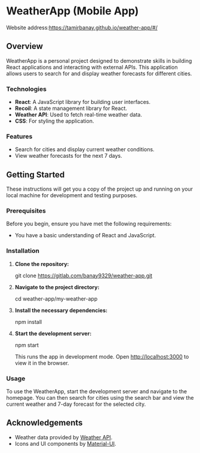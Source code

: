 # WeatherApp (Mobile App)
Website address:https://tamirbanay.github.io/weather-app/#/


## Overview

WeatherApp is a personal project designed to demonstrate skills in building React applications and interacting with external APIs. This application allows users to search for and display weather forecasts for different cities.

### Technologies

- **React**: A JavaScript library for building user interfaces.
- **Recoil**: A state management library for React.
- **Weather API**: Used to fetch real-time weather data.
- **CSS**: For styling the application.

### Features

- Search for cities and display current weather conditions.
- View weather forecasts for the next 7 days.

## Getting Started

These instructions will get you a copy of the project up and running on your local machine for development and testing purposes.

### Prerequisites

Before you begin, ensure you have met the following requirements:

- You have a basic understanding of React and JavaScript.

### Installation

1. **Clone the repository:**

   git clone https://gitlab.com/banay9329/weather-app.git

2. **Navigate to the project directory:**

   cd weather-app/my-weather-app

3. **Install the necessary dependencies:**

   npm install

4. **Start the development server:**

   npm start

   This runs the app in development mode. Open [http://localhost:3000](http://localhost:3000) to view it in the browser.

### Usage

To use the WeatherApp, start the development server and navigate to the homepage. You can then search for cities using the search bar and view the current weather and 7-day forecast for the selected city.

## Acknowledgements

- Weather data provided by [Weather API](https://www.weatherapi.com/).
- Icons and UI components by [Material-UI](https://material-ui.com/).
